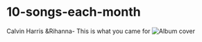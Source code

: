 # 10-songs-each-month
Calvin Harris &Rihanna- This is what you came for
![Album cover](http://static.stereogum.com/uploads/2016/04/Calvin-Harris-and-Rihanna-This-Is-What-You-Came-For-640x640.jpg)
